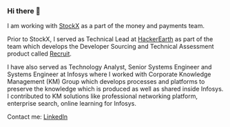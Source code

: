 
### Hi there 👋

<!--
**uditnarayan/uditnarayan** is a ✨ _special_ ✨ repository because its `README.md` (this file) appears on your GitHub profile.

Here are some ideas to get you started:

- 🔭 I’m currently working on ...
- 🌱 I’m currently learning ...
- 👯 I’m looking to collaborate on ...
- 🤔 I’m looking for help with ...
- 💬 Ask me about ...
- 📫 How to reach me: ...
- 😄 Pronouns: ...
- ⚡ Fun fact: ...
-->

I am working with [StockX](https://stockx.com/) as a part of the money and payments team. 

Prior to StockX, I served as Technical Lead at [HackerEarth](https://www.hackerearth.com/recruit/) as part of the team which develops the Developer Sourcing and Technical Assessment product called [Recruit](https://www.hackerearth.com/recruit/). 

I have also served as Technology Analyst, Senior Systems Engineer and Systems Engineer at Infosys where I worked with Corporate Knowledge Management (KM) Group which develops processes and platforms to preserve the knowledge which is produced as well as shared inside Infosys. I contributed to KM solutions like professional networking platform, enterprise search, online learning for Infosys.

Contact me: [LinkedIn](https://www.linkedin.com/in/uditnarayan "Udit Narayan | LinkedIn")
